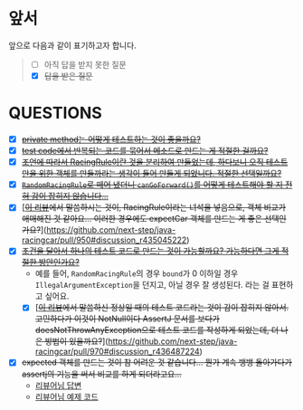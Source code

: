# 앞서

앞으로 다음과 같이 표기하고자 합니다.

> - [ ] 아직 답을 받지 못한 질문
> - [x] ~~답을 받은 질문~~

# QUESTIONS

- [x] [~~private method는 어떻게 테스트하는 것이 좋을까요?~~](https://github.com/next-step/java-racingcar/pull/950#discussion_r433089075)
- [x] [~~test code에서 반복되는 코드를 묶어서 메소드로 만드는 게 적절한 걸까요?~~](https://github.com/next-step/java-racingcar/pull/950#discussion_r433089085)
- [x] [~~조언에 따라서 RacingRule이란 것을 분리하여 만들었는데, 하다보니 오직 테스트만을 위한 객체를 만들까라는 생각이 들어 만들게 되었니다. 적절한 선택일까요?~~](https://github.com/next-step/java-racingcar/pull/950#discussion_r435044446)
- [x] [~~`RandomRacingRule`로 떼어 냈더니 `canGoForward()`를 어떻게 테스트해야 할 지 전혀 감이 잡히지 않습니다...~~](https://github.com/next-step/java-racingcar/pull/950#discussion_r435044457)
- [x] [~~[이 리뷰](https://github.com/next-step/java-racingcar/pull/950#discussion_r433089480)에서 말씀하시는 것이, RacingRule이라는 녀석을 넣음으로, 객체 비교가 애매해진 것 같아요... 이러한 경우에도 expectCar 객체를 만드는 게 좋은 선택인가요?~~](https://github.com/next-step/java-racingcar/pull/950#discussion_r435045222)
- [x] [~~조건을 달아서 하나의 테스트 코드로 만드는 것이 가능할까요? 가능하다면 그게 적절한 방안인가요?~~](https://github.com/next-step/java-racingcar/pull/950#discussion_r435045177)
  - 예를 들어, `RandomRacingRule`의 경우 `bound`가 0 이하일 경우 `IllegalArgumentException`을 던지고, 아닐 경우 잘 생성된다. 라는 걸 표현하고 싶어요.
  - [x] [~~[이 리뷰](https://github.com/next-step/java-racingcar/pull/950#discussion_r435045177)에서 말씀하신 정상일 때의 테스트 코드라는 것이 감이 잡히지 않아서. ~~고민하다가 이것이 NotNull이다~~ AssertJ 문서를 보다가 doesNotThrowAnyException으로 테스트 코드를 작성하게 되었는데, 더 나은 방법이 있을까요?~~](https://github.com/next-step/java-racingcar/pull/970#discussion_r436487224)
- [x] ~~expected 객체를 만드는 것이 참 어려운 것 같습니다... 뭔가 계속 뱅뱅 돌아가다가 assertj의 기능을 써서 비교를 하게 되더라고요...~~
  - [리뷰어님 답변](https://github.com/next-step/java-racingcar/pull/970#discussion_r436486748)
  - [리뷰어님 예제 코드](https://github.com/next-step/java-racingcar/pull/970#discussion_r436501035)
